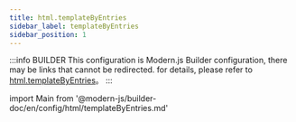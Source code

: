```yaml
---
title: html.templateByEntries
sidebar_label: templateByEntries
sidebar_position: 1
---
```


:::info BUILDER
This configuration is Modern.js Builder configuration, there may be links that cannot be redirected. for details, please refer to [html.templateByEntries](https://modernjs.dev/builder/zh/api/config-html.html#html-templatebyentries)。
:::

import Main from '@modern-js/builder-doc/en/config/html/templateByEntries.md'

<Main />

